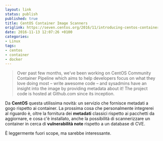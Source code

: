 ```yaml
---
layout: link
status: publish
published: true
title: CentOS Container Image Scanners
origlink: https://seven.centos.org/2016/11/introducing-centos-container-image-scanners/
date: 2016-11-13 12:07:26 +0100
categories: 
- Linux
tags: 
- centos
- container
- docker
---
```


> Over past few months, we’ve been working on CentOS Community Container Pipeline which aims to help developers focus on what they love doing most – write awesome code – and sysadmins have an insight into the image by providing metadata about it! The project code is hosted at Github.com since its inception.

Da **CentOS** questa utilissima novità: un servizio che fornisce metadati a gogo rispetto ai container. La prossima cosa che personalmente integrerei al riguardo è, oltre la fornitura dei **metadati** classici rispetto ai pacchetti da aggiornare, e cosa c'è installato, anche la possibilità di scannerizzare un container in cerca di **vulnerabilità note** rispetto a un database di CVE.

È leggermente fuori scope, ma sarebbe interessante.

